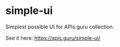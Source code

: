 # simple-ui
Simplest possible UI for APIs.guru collection.

See it here: https://apis.guru/simple-ui/
